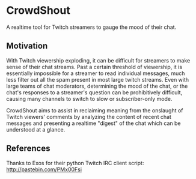# CrowdShout
A realtime tool for Twitch streamers to gauge the mood of their chat.

## Motivation

With Twitch viewership exploding, it can be difficult for streamers to make sense of their chat streams. Past a certain threshold of viewership, it is essentially impossible for a streamer to read individual messages, much less filter out all the spam present in most large twitch streams. Even with large teams of chat moderators, determining the mood of the chat, or the chat's responses to a streamer's question can be prohibitively difficult, causing many channels to switch to slow or subscriber-only mode.

CrowdShout aims to assist in reclaiming meaning from the onslaught of Twitch viewers' comments by analyzing the content of recent chat messages and presenting a realtime "digest" of the chat which can be understood at a glance.

## References
Thanks to Exos for their python Twitch IRC client script: http://pastebin.com/PMx00Fsi
